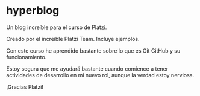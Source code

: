 # hyperblog
Un blog increíble para el curso de Platzi.

Creado por el increíble Platzi Team. Incluye ejemplos.

Con este curso he aprendido bastante sobre lo que es Git GitHub y su funcionamiento.

Estoy segura que me ayudará bastante cuando comience a tener actividades de desarrollo en mi nuevo rol, aunque la verdad estoy nerviosa.

¡Gracias Platzi!
